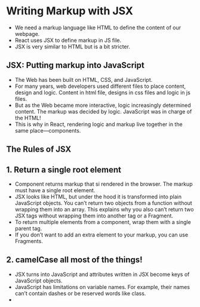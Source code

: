 # Writing Markup with JSX

- We need a markup language like HTML to define the content of our webpage.
- React uses JSX to define markup in JS file.
- JSX is very similar to HTML but is a bit stricter.

## JSX: Putting markup into JavaScript 

- The Web has been built on HTML, CSS, and JavaScript.
- For many years, web developers used different files to place content, design and logic. Content in html file, designs in css files and logic in js files.
- But as the Web became more interactive, logic increasingly determined content. The markup was decided by logic. JavaScript was in charge of the HTML!
- This is why in React, rendering logic and markup live together in the same place—components.


## The Rules of JSX 

## 1. Return a single root element 

- Component returns markup that si rendered in the browser. The markup must have a single root element.
- JSX looks like HTML, but under the hood it is transformed into plain JavaScript objects. You can’t return two objects from a function without wrapping them into an array. This explains why you also can’t return two JSX tags without wrapping them into another tag or a Fragment.
- To return multiple elements from a component, wrap them with a single parent tag.
- If you don’t want to add an extra element to your markup, you can use Fragments.


## 2. camelCase all most of the things! 

- JSX turns into JavaScript and attributes written in JSX become keys of JavaScript objects.
- JavaScript has limitations on variable names. For example, their names can’t contain dashes or be reserved words like class.
- 
